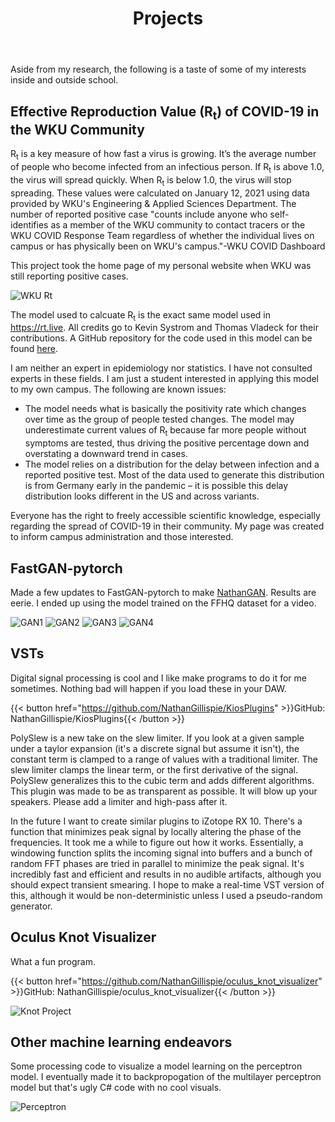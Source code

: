 ﻿---
bookCollapseSection: false
weight: 20
title: Projects
BookRepo: 'https://github.com/NathanGillispie/NathanGillispie.work'
---

Aside from my research, the following is a taste of some of my interests inside and outside school.

## Effective Reproduction Value (R<sub>t</sub>) of COVID-19 in the WKU Community

R<sub>t</sub> is a key measure of how fast a virus is growing. It’s the average number of people who become infected from an infectious person. If R<sub>t</sub> is above 1.0, the virus will spread quickly. When R<sub>t</sub> is below 1.0, the virus will stop spreading. These values were calculated on January 12, 2021 using data provided by WKU's Engineering & Applied Sciences Department. The number of reported positive case "counts include anyone who self-identifies as a member of the WKU community to contact tracers or the WKU COVID Response Team regardless of whether the individual lives on campus or has physically been on WKU's campus."-WKU COVID Dashboard

This project took the home page of my personal website when WKU was still reporting positive cases.

![WKU Rt](/WKU_Rt.jpg)

The model used to calcuate R<sub>t</sub> is the exact same model used in https://rt.live. All credits go to Kevin Systrom and Thomas Vladeck for their contributions. A GitHub repository for the code used in this model can be found [here](https://github.com/rtcovidlive/covid-model).

I am neither an expert in epidemiology nor statistics. I have not consulted experts in these fields. I am just a student interested in applying this model to my own campus. The following are known issues:
 - The model needs what is basically the positivity rate which changes over time as the group of people tested changes. The model may underestimate current values of R<sub>t</sub> because far more people without symptoms are tested, thus driving the positive percentage down and overstating a downward trend in cases.
 - The model relies on a distribution for the delay between infection and a reported positive test. Most of the data used to generate this distribution is from Germany early in the pandemic – it is possible this delay distribution looks different in the US and across variants.

Everyone has the right to freely accessible scientific knowledge, especially regarding the spread of COVID-19 in their community. My page was created to inform campus administration and those interested.


## FastGAN-pytorch

Made a few updates to FastGAN-pytorch to make [NathanGAN](https://github.com/NathanGillispie/FastGAN-pytorch). Results are eerie. I ended up using the model trained on the FFHQ dataset for a video. 

![GAN1](/GAN1.webp)
![GAN2](/GAN2.webp)
![GAN3](/GAN3.webp)
![GAN4](/GAN4.webp)

## VSTs

Digital signal processing is cool and I like make programs to do it for me sometimes. Nothing bad will happen if you load these in your DAW.

{{< button href="https://github.com/NathanGillispie/KiosPlugins" >}}GitHub: NathanGillispie/KiosPlugins{{< /button >}}

PolySlew is a new take on the slew limiter. If you look at a given sample under a taylor expansion (it's a discrete signal but assume it isn't), the constant term is clamped to a range of values with a traditional limiter. The slew limiter clamps the linear term, or the first derivative of the signal. PolySlew generalizes this to the cubic term and adds different algorithms. This plugin was made to be as transparent as possible. It will blow up your speakers. Please add a limiter and high-pass after it.

In the future I want to create similar plugins to iZotope RX 10. There's a function that minimizes peak signal by locally altering the phase of the frequencies. It took me a while to figure out how it works. Essentially, a windowing function splits the incoming signal into buffers and a bunch of random FFT phases are tried in parallel to minimize the peak signal. It's incredibly fast and efficient and results in no audible artifacts, although you should expect transient smearing. I hope to make a real-time VST version of this, although it would be non-deterministic unless I used a pseudo-random generator.

## Oculus Knot Visualizer

What a fun program.

{{< button href="https://github.com/NathanGillispie/oculus_knot_visualizer" >}}GitHub: NathanGillispie/oculus_knot_visualizer{{< /button >}}

![Knot Project](/oculus.webp)

## Other machine learning endeavors

Some processing code to visualize a model learning on the perceptron model. I eventually made it to backpropogation of the multilayer perceptron model but that's ugly C# code with no cool visuals.

![Perceptron](/perceptron.webp)